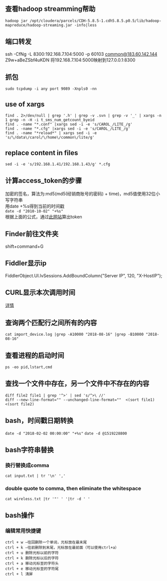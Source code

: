 ## 查看hadoop streamming帮助
```
hadoop jar /opt/cloudera/parcels/CDH-5.8.5-1.cdh5.8.5.p0.5/lib/hadoop-mapreduce/hadoop-streaming.jar -info|less
```

## 端口转发
ssh -CfNg -L 8300:192.168.7.104:5000 -p 60103 common@183.60.142.144
Z9w+aBeZSbf4uKDN
将192.168.7.104:5000映射到127.0.0.1:8300

## 抓包
`sudo tcpdump -i any port 9089 -Xnpls0 -nn`

## use of xargs
```
find . 2>/dev/null | grep '.h' | grep -v .svn | grep -v '_' | xargs -n 1 grep -n -H -i t_sms_num_getcount_byeid
find . -name "*.conf" |xargs sed -i -e 's/CAROL_/LITE_/g'
find . -name "*.cfg" |xargs sed -i -e 's/CAROL_/LITE_/g'
find . -name "*reload*" | xargs sed -i -e 's/\/data\/carol/\/home\/common\/lite/g'
```

## replace content in files
`sed -i -e 's/192.168.1.41/192.168.1.43/g' *.cfg`

## 计算access_token的步骤
加密的签名，算法为:md5(md5(经销商账号的密码) + time)，md5值使用32位小写字符串<br>
用date +%s得到当前的时间戳<br>
`date -d "2010-10-02" "+%s"`<br>
根据上面的公式，通过[此网站](https://md5jiami.51240.com/)算出token

## Finder前往文件夹
shift+command+G

## Fiddler显示ip
FiddlerObject.UI.lvSessions.AddBoundColumn("Server IP", 120, "X-HostIP");

## CURL显示本次调用时间
[详情](https://stackoverflow.com/questions/18215389/how-do-i-measure-request-and-response-times-at-once-using-curl)

## 查询两个匹配行之间所有的内容
`cat import_device.log |grep -A10000 "2018-08-16" |grep -B10000 "2018-08-16"`

## 查看进程的启动时间
`ps -eo pid,lstart,cmd`

## 查找一个文件中存在，另一个文件中不存在的内容
`diff file2 file1 | grep '^>' | sed 's/^>\ //'`<br>
`diff --new-line-format="" --unchanged-line-format=""  <(sort file1) <(sort file2)`

## bash，时间戳日期转换
`date -d "2018-02-02 00:00:00" "+%s"`
`date -d @1519228800`

## bash字符串替换
### 换行替换成comma
`cat input.txt | tr '\n' ','`

### double quote to comma, then eliminate the whitespace
`cat wireless.txt |tr '"' ' '|tr -d ' '`

## bash操作
### 编辑常用快捷键
```
ctrl + w —往回删除一个单词，光标放在最末尾 
ctrl + k —往前删除到末尾，光标放在最前面（可以使用ctrl+a） 
ctrl + u 删除光标以前的字符 
ctrl + k 删除光标以后的字符 
ctrl + a 移动光标至的字符头 
ctrl + e 移动光标至的字符尾 
ctrl + l 清屏
```

